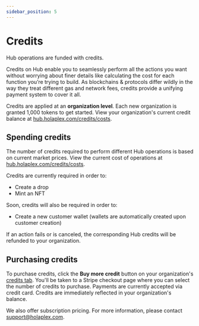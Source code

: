 ```yaml
---
sidebar_position: 5
---
```


# Credits

Hub operations are funded with credits.

Credits on Hub enable you to seamlessly perform all the actions you want without worrying about finer details like calculating the cost for each function you’re trying to build. As blockchains & protocols differ wildly in the way they treat different gas and network fees, credits provide a unifying payment system to cover it all. 

Credits are applied at an **organization level**. Each new organization is granted 1,000 tokens to get started. View your organization's current credit balance at [hub.holaplex.com/credits/costs](https://hub.holaplex.com/credits/costs).

## Spending credits

The number of credits required to perform different Hub operations is based on current market prices. View the current cost of operations at [hub.holaplex.com/credits/costs](https://hub.holaplex.com/credits/costs).

Credits are currently required in order to:
- Create a drop
- Mint an NFT

Soon, credits will also be required in order to:
- Create a new customer wallet (wallets are automatically created upon customer creation)

If an action fails or is canceled, the corresponding Hub credits will be refunded to your organization.

## Purchasing credits

To purchase credits, click the **Buy more credit** button on your organization's [credits tab](https://hub.holaplex.com/credits/costs). You'll be taken to a Stripe checkout page where you can select the number of credits to purchase. Payments are currently accepted via credit card. Credits are immediately reflected in your organization's balance. 

We also offer subscription pricing. For more information, please contact [support@holaplex.com](mailto:support@holaplex.com).